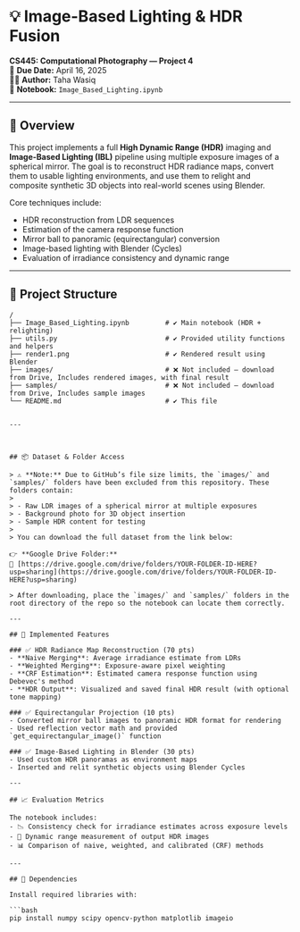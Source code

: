 # 💡 Image-Based Lighting & HDR Fusion  
**CS445: Computational Photography — Project 4**  
📅 **Due Date:** April 16, 2025  
👨‍💻 **Author:** Taha Wasiq  
📓 **Notebook:** `Image_Based_Lighting.ipynb`

---

## 🧠 Overview

This project implements a full **High Dynamic Range (HDR)** imaging and **Image-Based Lighting (IBL)** pipeline using multiple exposure images of a spherical mirror. The goal is to reconstruct HDR radiance maps, convert them to usable lighting environments, and use them to relight and composite synthetic 3D objects into real-world scenes using Blender.

Core techniques include:
- HDR reconstruction from LDR sequences
- Estimation of the camera response function
- Mirror ball to panoramic (equirectangular) conversion
- Image-based lighting with Blender (Cycles)
- Evaluation of irradiance consistency and dynamic range

---

## 📂 Project Structure

```text
/
├── Image_Based_Lighting.ipynb         # ✔️ Main notebook (HDR + relighting)
├── utils.py                           # ✔️ Provided utility functions and helpers
├── render1.png                        # ✔️ Rendered result using Blender
├── images/                            # ❌ Not included — download from Drive, Includes rendered images, with final result
├── samples/                           # ❌ Not included — download from Drive, Includes sample images
└── README.md                          # ✔️ This file


---



## 📦 Dataset & Folder Access

> ⚠️ **Note:** Due to GitHub’s file size limits, the `images/` and `samples/` folders have been excluded from this repository. These folders contain:
>
> - Raw LDR images of a spherical mirror at multiple exposures  
> - Background photo for 3D object insertion  
> - Sample HDR content for testing  
>
> You can download the full dataset from the link below:

👉 **Google Drive Folder:**  
🔗 [https://drive.google.com/drive/folders/YOUR-FOLDER-ID-HERE?usp=sharing](https://drive.google.com/drive/folders/YOUR-FOLDER-ID-HERE?usp=sharing)

> After downloading, place the `images/` and `samples/` folders in the root directory of the repo so the notebook can locate them correctly.

---

## 🚀 Implemented Features

### ✅ HDR Radiance Map Reconstruction (70 pts)
- **Naive Merging**: Average irradiance estimate from LDRs
- **Weighted Merging**: Exposure-aware pixel weighting
- **CRF Estimation**: Estimated camera response function using Debevec's method
- **HDR Output**: Visualized and saved final HDR result (with optional tone mapping)

### ✅ Equirectangular Projection (10 pts)
- Converted mirror ball images to panoramic HDR format for rendering
- Used reflection vector math and provided `get_equirectangular_image()` function

### ✅ Image-Based Lighting in Blender (30 pts)
- Used custom HDR panoramas as environment maps
- Inserted and relit synthetic objects using Blender Cycles

---

## 📈 Evaluation Metrics

The notebook includes:
- 📉 Consistency check for irradiance estimates across exposure levels
- 🌈 Dynamic range measurement of output HDR images
- 📊 Comparison of naive, weighted, and calibrated (CRF) methods

---

## 🧰 Dependencies

Install required libraries with:

```bash
pip install numpy scipy opencv-python matplotlib imageio
